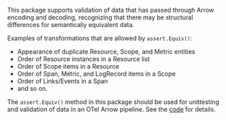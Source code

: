 This package supports validation of data that has passed through Arrow
encoding and decoding, recognizing that there may be structural
differences for semantically equivalent data.

Examples of transformations that are allowed by `assert.Equiv()`:

- Appearance of duplicate Resource, Scope, and Metric entities
- Order of Resource instances in a Resource list
- Order of Scope items in a Resource
- Order of Span, Metric, and LogRecord items in a Scope
- Order of Links/Events in a Span
- and so on.

The `assert.Equiv()` method in this package should be used for
unittesting and validation of data in an OTel Arrow pipeline.  See the
[code](equiv.go) for details.
